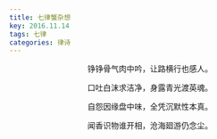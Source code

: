 ```yaml
---
title: 七律蟹杂想
key: 2016.11.14
tags: 七律
categories: 律诗
---
```


<p align="center">铮铮骨气肉中吟，让路横行也感人。
</p>
<p align="center">口吐白沫求洁净，身露青光渡英魂。
</p>
<p align="center">自怨因缘盘中味，全凭沉默性本真。
</p>
<p align="center">闻香识物谁开相，沧海廻游仍念尘。
</p>
<p align="center"></br>
</p>
